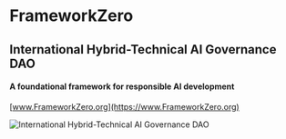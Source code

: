 # FrameworkZero
## International Hybrid-Technical AI Governance DAO
#### A foundational framework for responsible AI development

[www.FrameworkZero.org](https://www.FrameworkZero.org)

![International Hybrid-Technical AI Governance DAO](https://github.com/recursifist/IHTAIGD/blob/07d2854246a2ed756d1b87f80204dc2483c5613d/flow.png)
